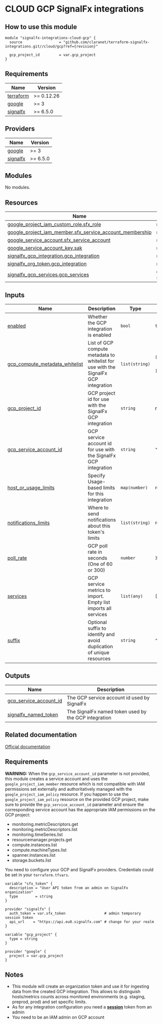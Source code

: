 # CLOUD GCP SignalFx integrations

## How to use this module

```hcl
module "signalfx-integrations-cloud-gcp" {
  source                 = "github.com/claranet/terraform-signalfx-integrations.git//cloud/gcp?ref={revision}"

  gcp_project_id         = var.gcp_project
}

```

<!-- BEGIN_TF_DOCS -->
## Requirements

| Name | Version |
|------|---------|
| <a name="requirement_terraform"></a> [terraform](#requirement\_terraform) | >= 0.12.26 |
| <a name="requirement_google"></a> [google](#requirement\_google) | >= 3 |
| <a name="requirement_signalfx"></a> [signalfx](#requirement\_signalfx) | >= 6.5.0 |

## Providers

| Name | Version |
|------|---------|
| <a name="provider_google"></a> [google](#provider\_google) | >= 3 |
| <a name="provider_signalfx"></a> [signalfx](#provider\_signalfx) | >= 6.5.0 |

## Modules

No modules.

## Resources

| Name | Type |
|------|------|
| [google_project_iam_custom_role.sfx_role](https://registry.terraform.io/providers/hashicorp/google/latest/docs/resources/project_iam_custom_role) | resource |
| [google_project_iam_member.sfx_service_account_membership](https://registry.terraform.io/providers/hashicorp/google/latest/docs/resources/project_iam_member) | resource |
| [google_service_account.sfx_service_account](https://registry.terraform.io/providers/hashicorp/google/latest/docs/resources/service_account) | resource |
| [google_service_account_key.sak](https://registry.terraform.io/providers/hashicorp/google/latest/docs/resources/service_account_key) | resource |
| [signalfx_gcp_integration.gcp_integration](https://registry.terraform.io/providers/splunk-terraform/signalfx/latest/docs/resources/gcp_integration) | resource |
| [signalfx_org_token.gcp_integration](https://registry.terraform.io/providers/splunk-terraform/signalfx/latest/docs/resources/org_token) | resource |
| [signalfx_gcp_services.gcp_services](https://registry.terraform.io/providers/splunk-terraform/signalfx/latest/docs/data-sources/gcp_services) | data source |

## Inputs

| Name | Description | Type | Default | Required |
|------|-------------|------|---------|:--------:|
| <a name="input_enabled"></a> [enabled](#input\_enabled) | Whether the GCP integration is enabled | `bool` | `true` | no |
| <a name="input_gcp_compute_metadata_whitelist"></a> [gcp\_compute\_metadata\_whitelist](#input\_gcp\_compute\_metadata\_whitelist) | List of GCP compute metadata to whitelist for use with the SignalFx GCP integration | `list(string)` | <pre>[<br>  "sfx_env",<br>  "sfx_monitored"<br>]</pre> | no |
| <a name="input_gcp_project_id"></a> [gcp\_project\_id](#input\_gcp\_project\_id) | GCP project id for use with the SignalFx GCP integration | `string` | n/a | yes |
| <a name="input_gcp_service_account_id"></a> [gcp\_service\_account\_id](#input\_gcp\_service\_account\_id) | GCP service account id for use with the SignalFx GCP integration | `string` | `""` | no |
| <a name="input_host_or_usage_limits"></a> [host\_or\_usage\_limits](#input\_host\_or\_usage\_limits) | Specify Usage-based limits for this integration | `map(number)` | `null` | no |
| <a name="input_notifications_limits"></a> [notifications\_limits](#input\_notifications\_limits) | Where to send notifications about this token's limits | `list(string)` | `null` | no |
| <a name="input_poll_rate"></a> [poll\_rate](#input\_poll\_rate) | GCP poll rate in seconds (One of 60 or 300) | `number` | `300` | no |
| <a name="input_services"></a> [services](#input\_services) | GCP service metrics to import. Empty list imports all services | `list(any)` | `[]` | no |
| <a name="input_suffix"></a> [suffix](#input\_suffix) | Optional suffix to identify and avoid duplication of unique resources | `string` | `""` | no |

## Outputs

| Name | Description |
|------|-------------|
| <a name="output_gcp_service_account_id"></a> [gcp\_service\_account\_id](#output\_gcp\_service\_account\_id) | The GCP service account id used by SignalFx |
| <a name="output_signalfx_named_token"></a> [signalfx\_named\_token](#output\_signalfx\_named\_token) | The SignalFx named token used by the GCP integration |
<!-- END_TF_DOCS -->

## Related documentation

[Official documentation](https://docs.signalfx.com/en/latest/integrations/google-cloud-platform.html#connect-to-google-cloud-platform)

## Requirements

**WARNING:** When the `gcp_service_account_id` parameter is not provided, this module creates a service account and uses the `google_project_iam_member` resource which is not compatible with IAM permissions set externally and authoritatively managed with the `google_project_iam_policy` resource. If you happen to use the `google_project_iam_policy` resource on the provided GCP project,
make sure to provide the `gcp_service_account_id` parameter and ensure the corresponding service account has the appropriate IAM permissions on the GCP project:
 - monitoring.metricDescriptors.get
 - monitoring.metricDescriptors.list
 - monitoring.timeSeries.list
 - resourcemanager.projects.get
 - compute.instances.list
 - compute.machineTypes.list
 - spanner.instances.list
 - storage.buckets.list

You need to configure your GCP and SignalFx providers.
Credentials could be set in your `terraform.tfvars`.

```
variable "sfx_token" {
  description = "User API token from an admin on SignalFx organization"
  type        = string
}

provider "signalfx" {
  auth_token = var.sfx_token                  # admin temporary session token
  api_url    = "https://api.eu0.signalfx.com" # change for your realm
}

variable "gcp_project" {
  type = string
}

provider "google" {
  project = var.gcp_project
}

```

## Notes

* This module will create an organization token and use it for ingesting data from the created GCP integration.
  This allows to distinguish hosts/metrics counts across monitored environments (e.g. staging, preprod, prod) and set specific limits.
* As for any integration configuration you need a [**session**](https://docs.signalfx.com/en/latest/admin-guide/tokens.html#user-api-access-tokens) token from an admin
* You need to be an IAM admin on GCP account
